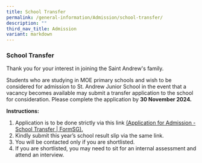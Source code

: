 ```yaml
---
title: School Transfer
permalink: /general-information/Admission/school-transfer/
description: ""
third_nav_title: Admission
variant: markdown
---
```

### School Transfer

Thank you for your interest in joining the Saint Andrew's family.

Students who are studying in MOE primary schools and wish to be considered for admission to St. Andrew Junior School in the event that a vacancy becomes available may submit a transfer application to the school for consideration. Please complete the application by **30 November 2024.**

**Instructions:**

1.  Application is to be done strictly via this link [(Application for Admission - School Transfer | FormSG).](https://form.gov.sg/65016d83e3fae000119e5995)
2.  Kindly submit this year’s school result slip via the same link.
3.  You will be contacted only if you are shortlisted.
4.  If you are shortlisted, you may need to sit for an internal assessment and attend an interview.

